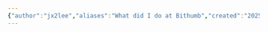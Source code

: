 ```yaml
---
{"author":"jx2lee","aliases":"What did I do at Bithumb","created":"2025-08-02T15:54:21.900+09:00","last-updated":"2025-08-02 15:54","tags":["bithumb","work"],"dg-publish":true,"dg-home-link":false,"dg-show-local-graph":false,"dg-show-backlinks":false,"dg-show-toc":false,"dg-show-inline-title":false,"dg-show-file-tree":false,"dg-enable-search":false,"dg-link-preview":false,"dg-show-tags":false,"dg-pass-frontmatter":false,"permalink":"/career/overview-bithumb/","dgPassFrontmatter":true,"noteIcon":""}
---
```

